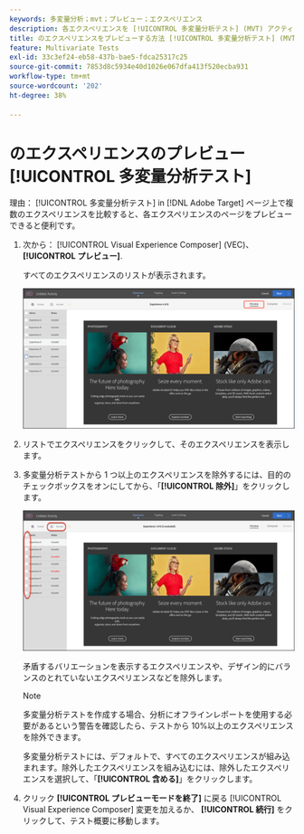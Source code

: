 ```yaml
---
keywords: 多変量分析；mvt；プレビュー；エクスペリエンス
description: 各エクスペリエンスを [!UICONTROL 多変量分析テスト] (MVT) アクティビティ： [!DNL Adobe Target] の使用 [!UICONTROL Visual Experience Composer] (VEC) を参照してください。
title: のエクスペリエンスをプレビューする方法 [!UICONTROL 多変量分析テスト] (MVT)?
feature: Multivariate Tests
exl-id: 33c3ef24-eb58-437b-bae5-fdca25317c25
source-git-commit: 7853d8c5934e40d1026e067dfa413f520ecba931
workflow-type: tm+mt
source-wordcount: '202'
ht-degree: 38%

---
```


# のエクスペリエンスのプレビュー [!UICONTROL 多変量分析テスト]

理由： [!UICONTROL 多変量分析テスト] in [!DNL Adobe Target] ページ上で複数のエクスペリエンスを比較すると、各エクスペリエンスのページをプレビューできると便利です。

1. 次から： [!UICONTROL Visual Experience Composer] (VEC)、 **[!UICONTROL プレビュー]**.

   すべてのエクスペリエンスのリストが表示されます。

   ![プレビュー画像](assets/preview.png)

1. リストでエクスペリエンスをクリックして、そのエクスペリエンスを表示します。

1. 多変量分析テストから 1 つ以上のエクスペリエンスを除外するには、目的のチェックボックスをオンにしてから、「**[!UICONTROL 除外]**」をクリックします。

   ![エクスペリエンスを除外](/help/main/c-activities/c-multivariate-testing/t-create-multivariate-test/assets/preview-mvt-exclude.png)

   矛盾するバリエーションを表示するエクスペリエンスや、デザイン的にバランスのとれていないエクスペリエンスなどを除外します。

   >[!NOTE]
   >
   >多変量分析テストを作成する場合、分析にオフラインレポートを使用する必要があるという警告を確認したら、テストから 10%以上のエクスペリエンスを除外できます。

   多変量分析テストには、デフォルトで、すべてのエクスペリエンスが組み込まれます。除外したエクスペリエンスを組み込むには、除外したエクスペリエンスを選択して、「**[!UICONTROL 含める]**」をクリックします。

1. クリック **[!UICONTROL プレビューモードを終了]** に戻る [!UICONTROL Visual Experience Composer] 変更を加えるか、 **[!UICONTROL 続行]** をクリックして、テスト概要に移動します。
